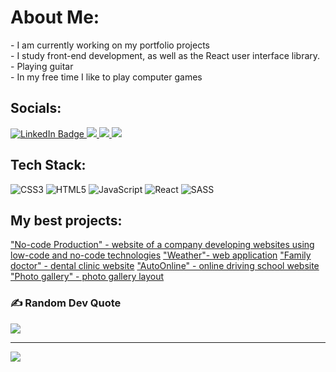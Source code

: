 #  About Me:
<div>
- I am currently working on my portfolio projects <br> - I study front-end development, as well as the React user interface library.<br> - Playing guitar<br> - In my free time I like to play computer games
</div>
 


##  Socials:
<div id="badges">
  <a href="https://www.linkedin.com/in/roman-bulanov/">
    <img src="https://img.shields.io/badge/LinkedIn-rgb(50,%2057,%2070)?style=for-the-badge&logo=linkedin&logoColor=rgb(0,%20238,%20255)" alt="LinkedIn Badge"/>
  </a>
  <a href="https://t.me/bulanov_roman">
    <img src="https://img.shields.io/badge/Telegram-rgb(50,%2057,%2070)?style=for-the-badge&logo=telegram&logoColor=rgb(0,%20238,%20255)"/>
  </a>
  <a href="https://api.whatsapp.com/send/?phone=79273355448&text&type=phone_number&app_absent=0">
    <img src="https://img.shields.io/badge/WhatsApp-rgb(50,%2057,%2070)?style=for-the-badge&logo=WhatsApp&logoColor=rgb(0,%20238,%20255)"/>
  </a>
  <a href="https://vk.com/reflexiv">
    <img src="https://img.shields.io/badge/VKontakte-rgb(50,%2057,%2070)?style=for-the-badge&logo=vk&logoColor=rgb(0,%20238,%20255)"/>
  </a>
</div>


##  Tech Stack:
![CSS3](https://img.shields.io/badge/css3-rgb(50,%2057,%2070).svg?style=for-the-badge&logo=css3&logoColor=rgb(0,%20238,%20255)) ![HTML5](https://img.shields.io/badge/html5-rgb(50,%2057,%2070).svg?style=for-the-badge&logo=html5&logoColor=rgb(0,%20238,%20255)) ![JavaScript](https://img.shields.io/badge/javascript-rgb(50,%2057,%2070).svg?style=for-the-badge&logo=javascript&logoColor=rgb(0,%20238,%20255)) ![React](https://img.shields.io/badge/react-rgb(50,%2057,%2070).svg?style=for-the-badge&logo=react&logoColor=rgb(0,%20238,%20255)) ![SASS](https://img.shields.io/badge/SASS-rgb(50,%2057,%2070).svg?style=for-the-badge&logo=SASS&logoColor=rgb(0,%20238,%20255))

##  My best projects:
<div id="my-project">
  <a href="https://reflexten.github.io/no-code_landing-react/">"No-code Production" - website of a company developing websites using low-code and no-code technologies</a>
  <a href="https://reflexten.github.io/weather-app/">"Weather"- web application</a>
  <a href="https://reflexten.github.io/family-doctor/">"Family doctor" - dental clinic website</a>
  <a href="https://reflexten.github.io/auto-online/">"AutoOnline" - online driving school website</a>
  <a href="https://reflexten.github.io/photo-gallery_react//">"Photo gallery" - photo gallery layout</a>
</div>


### ✍️ Random Dev Quote
![](https://quotes-github-readme.vercel.app/api?type=horizontal&theme=radical)


---
[![](https://visitcount.itsvg.in/api?id=romanbulanov&icon=0&color=0)](https://visitcount.itsvg.in)

<!-- Proudly created with GPRM ( https://gprm.itsvg.in ) -->
